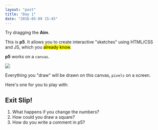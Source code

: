 ```yaml
---
layout: "post"
title: "Day 1"
date: "2016-05-09 15:45"
---
```


Try dragging the **Aim**.

<script type="text/p5" data-autoplay data-preview-width="700">
var aim = "Aim: How can we begin learning a new programming language?";
var do_now = "Do Now: How many programming langauges have you learned? Which is your favorite, and why?"

function setup() {
	createCanvas(windowWidth, windowHeight);

}

function draw() {
	background('white');
	textSize(30);
	textFont("Proxima Nova");
	textStyle('bold');
	fill(`#FF4296`);
	if (mouseIsPressed) {
		text(aim, mouseX, mouseY, windowWidth);
		var do_now = "Uh oh...where'd the Do Now go?"
		textAlign('center')

	} else {
		text(aim, 10, 100, windowWidth);
		var do_now = "Do Now: How many programming languages have you learned? Which is your favorite, and why?"
	}
	textSize(18)
	textStyle('bold')
	fill('#424242')
	text(do_now, 10, 150, windowWidth, windowHeight)
}



function windowResized() {
	resizeCanvas(windowWidth, windowHeight);
}
</script>

This is **p5**. It allows you to create interactive "sketches" using HTML/CSS and JS, which you <mark>already know</mark>.

**p5** works on a `canvas`.

![](http://storage.googleapis.com/wzukusers/user-13385976/images/55bd59e37d7aaQu1bsn7/easel_400.png)

Everything you "draw" will be drawn on this canvas, `pixels` on a screen.

Here's one for you to play with:

<script type="text/p5" data-autoplay data-preview-width="400">
function setup() {
  createCanvas(200,200);
}

function draw() {
  rect(50,50,80,50);
}

// What's this!?
</script>


## Exit Slip!

1. What happens if you change the numbers?
2. How could you draw a square?
3. How do you write a comment in p5?
